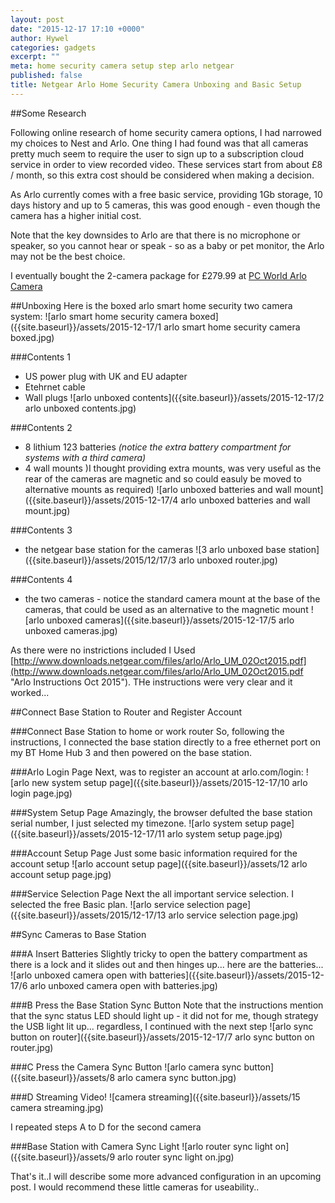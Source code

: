 ```yaml
---
layout: post
date: "2015-12-17 17:10 +0000"
author: Hywel
categories: gadgets
excerpt: ""
meta: home security camera setup step arlo netgear
published: false
title: Netgear Arlo Home Security Camera Unboxing and Basic Setup
---
```




##Some Research

Following online research of home security camera options, I had narrowed my choices to Nest and Arlo.  One thing I had found was that all cameras pretty much seem to require the user to sign up to a subscription cloud service in order to view recorded video.  These services start from about £8 / month, so this extra cost should be considered when making a decision.

As Arlo currently comes with a free basic service, providing 1Gb storage, 10 days history and up to 5 cameras, this was good enough - even though the camera has a higher initial cost.  

Note that the key downsides to Arlo are that there is no microphone or speaker, so you cannot hear or speak - so as a baby or pet monitor, the Arlo may not be the best choice.

I eventually bought the 2-camera package for £279.99 at [PC World Arlo Camera](http://www.pcworld.co.uk/gbuk/smart-tech/smart-tech/smart-home/smart-home-monitoring-and-power/netgear-arlo-smart-home-security-system-10125398-pdt.html?gclid=CjwKEAiA18mzBRCo1e_-y_KLpXISJACEsANGZ_90KxxzCCYcAMPsuoIdvKzYpJ5t-Tzy4RiGtLZ2ZxoCzrfw_wcB&srcid=198&cmpid=ppc~gg~~~Exact&mctag=gg_goog_7904&s_kwcid=AL!3391!3!68396508140!!!g!114416079860!&istCompanyId=9a35962d-802d-4e67-9721-0a3328ca1f02&istItemId=ltpxmmqxr&istBid=tztx&ef_id=VgB68AAAAda8ZfDl:20151217142418:s)

##Unboxing
Here is the boxed arlo smart home security two camera system: 
![arlo smart home security camera boxed]({{site.baseurl}}/assets/2015-12-17/1 arlo smart home security camera boxed.jpg)

###Contents 1 
- US power plug with UK and EU adapter
- Etehrnet cable
- Wall plugs
![arlo unboxed contents]({{site.baseurl}}/assets/2015-12-17/2 arlo unboxed contents.jpg)

###Contents 2 
- 8 lithium 123 batteries _(notice the extra battery compartment for systems with a third camera)_
- 4 wall mounts )I thought providing extra mounts, was very useful as the rear of the cameras are magnetic and so could easuly be moved to alternative mounts as required)
![arlo unboxed batteries and wall mount]({{site.baseurl}}/assets/2015-12-17/4 arlo unboxed batteries and wall mount.jpg)

###Contents 3 
- the netgear base station for the cameras
![3 arlo unboxed base station]({{site.baseurl}}/assets/2015/12/17/3 arlo unboxed router.jpg)

###Contents 4
- the two cameras - notice the standard camera mount at the base of the cameras, that could be used as an alternative to the magnetic mount
![arlo unboxed cameras]({{site.baseurl}}/assets/2015-12-17/5 arlo unboxed cameras.jpg)

As there were no instrictions included I Used [http://www.downloads.netgear.com/files/arlo/Arlo_UM_02Oct2015.pdf](http://www.downloads.netgear.com/files/arlo/Arlo_UM_02Oct2015.pdf "Arlo Instructions Oct 2015").  THe instructions were very clear and it worked...

##Connect Base Station to Router and Register Account

###Connect Base Station to home or work router 
So, following the instructions, I connected the base station directly to a free ethernet port on my BT Home Hub 3 and then powered on the base station.

###Arlo Login Page
Next, was to register an account at arlo.com/login:
![arlo new system setup page]({{site.baseurl}}/assets/2015-12-17/10 arlo login page.jpg)

###System Setup Page
Amazingly, the browser defulted the base station serial number, I just selected my timezone.
![arlo system setup page]({{site.baseurl}}/assets/2015-12-17/11 arlo system setup page.jpg)

###Account Setup Page
Just some basic information required for the account setup
![arlo account setup page]({{site.baseurl}}/assets/12 arlo account setup page.jpg)

###Service Selection Page
Next the all important service selection.  I selected the free Basic plan.
![arlo service selection page]({{site.baseurl}}/assets/2015/12-17/13 arlo service selection page.jpg)

##Sync Cameras to Base Station

###A Insert Batteries
Slightly tricky to open the battery compartment as there is a lock and it slides out and then hinges up... here are the batteries...
![arlo unboxed camera open with batteries]({{site.baseurl}}/assets/2015-12-17/6 arlo unboxed camera open with batteries.jpg)

###B Press the Base Station Sync Button
Note that the instructions mention that the sync status LED should light up - it did not for me, though strategy the USB light lit up... regardless, I continued with the next step
![arlo sync button on router]({{site.baseurl}}/assets/2015-12-17/7 arlo sync button on router.jpg)

###C Press the Camera Sync Button
![arlo camera sync button]({{site.baseurl}}/assets/8 arlo camera sync button.jpg)

###D Streaming Video!
![camera streaming]({{site.baseurl}}/assets/15 camera streaming.jpg)

I repeated steps A to D for the second camera

###Base Station with Camera Sync Light
![arlo router sync light on]({{site.baseurl}}/assets/9 arlo router sync light on.jpg)

That's it..I will describe some more advanced configuration in an upcoming post.  I would recommend these little cameras for useability..
